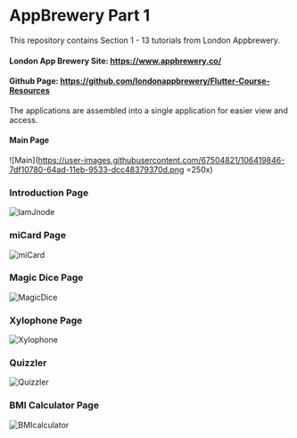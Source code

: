 # AppBrewery Part 1

This repository contains Section 1 - 13 tutorials from London Appbrewery.

#### London App Brewery Site: https://www.appbrewery.co/
#### Github Page: https://github.com/londonappbrewery/Flutter-Course-Resources

The applications are assembled into a single application for easier view and access.

#### Main Page
![Main](https://user-images.githubusercontent.com/67504821/106419846-7df10780-64ad-11eb-9533-dcc48379370d.png =250x)

### Introduction Page
![IamJnode](https://user-images.githubusercontent.com/67504821/106419850-7fbacb00-64ad-11eb-9a2f-7581431b7b4e.png)

### miCard Page
![miCard](https://user-images.githubusercontent.com/67504821/106419853-80ebf800-64ad-11eb-94e4-7e107e8716ff.png)

### Magic Dice Page
![MagicDice](https://user-images.githubusercontent.com/67504821/106419856-81848e80-64ad-11eb-9ffe-f79a0028a3bf.png)

### Xylophone Page
![Xylophone](https://user-images.githubusercontent.com/67504821/106419857-81848e80-64ad-11eb-9027-e144b4bb4511.png)

### Quizzler
![Quizzler](https://user-images.githubusercontent.com/67504821/106419859-821d2500-64ad-11eb-98d6-cd9ccd9e97eb.png)

### BMI Calculator Page
![BMIcalculator](https://user-images.githubusercontent.com/67504821/106419860-821d2500-64ad-11eb-851b-5f7d004c0e81.png)

